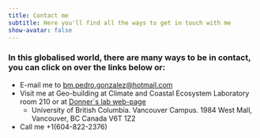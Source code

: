 ```yaml
---
title: Contact me
subtitle: Here you'll find all the ways to get in touch with me
show-avatar: false
---
```


### In this globalised world, there are many ways to be in contact, you can click on over the links below or:

* E-mail me to bm.pedro.gonzalez@hotmail.com
* Visit me at Geo-building at Climate and Coastal Ecosystem Laboratory room 210 or at [Donner´s lab web-page](http://simondonner.com/lab-team/) 
  * University of British Columbia. Vancouver Campus. 1984 West Mall, Vancouver, BC Canada V6T 1Z2 
* Call me +1(604-822-2376) 

